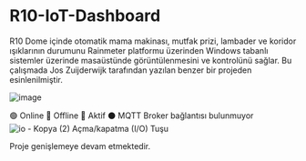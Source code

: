 # R10-IoT-Dashboard
R10 Dome içinde otomatik mama makinası, mutfak prizi, lambader ve koridor ışıklarının durumunu Rainmeter platformu üzerinden Windows tabanlı sistemler üzerinde masaüstünde görüntülenmesini ve kontrolünü sağlar. Bu çalışmada Jos Zuijderwijk tarafından yazılan benzer bir projeden esinlenilmiştir.


![image](https://user-images.githubusercontent.com/53586179/173687131-8a681d6f-e4b6-470f-82af-64f378b2f0b9.png)


🟢 Online 🔴 Offline 🔵 Aktif ⚫ MQTT Broker bağlantısı bulunmuyor ![io - Kopya (2)](https://user-images.githubusercontent.com/53586179/173256320-62405ffe-6508-41dc-902c-ba49801bd035.png) Açma/kapatma (I/O) Tuşu

Proje genişlemeye devam etmektedir.
